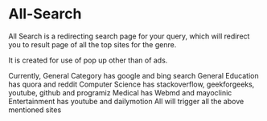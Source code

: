 # All-Search
All Search is a redirecting search page for your query, which will redirect you to result page of all the top sites for the genre.

It is created for use of pop up other than of ads.

Currently,
General Category has google and bing search
General Education has quora and reddit
Computer Science has stackoverflow, geekforgeeks, youtube, github and programiz
Medical has Webmd and mayoclinic
Entertainment has youtube and dailymotion
All will trigger all the above mentioned sites
